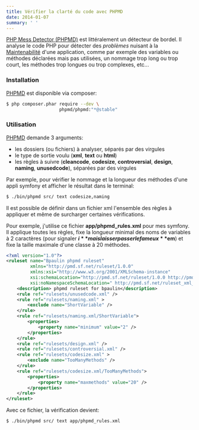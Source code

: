 ```yaml
---
title: Vérifier la clarté du code avec PHPMD
date: 2014-01-07
summary: ' '
---
```


[PHP Mess Detector (PHPMD)][PHPMD] est littéralement un détecteur de bordel. Il analyse le code PHP pour détecter des _problèmes_ nuisant à la [Maintenabilité] d'une application, comme par exemple des variables ou méthodes déclarées mais pas utilisées, un nommage trop long ou trop court, les méthodes trop longues ou trop complexes, etc...

### Installation

[PHPMD] est disponible via composer:

```bash
$ php composer.phar require --dev \
                    phpmd/phpmd:"*@stable"
```

### Utilisation

[PHPMD] demande 3 arguments:
* les dossiers (ou fichiers) à analyser, séparés par des virgules
* le type de sortie voulu (**xml**, **text** ou **html**)
* les règles à suivre (**cleancode**, **codesize**, **controversial**, **design**, **naming**, **unusedcode**), séparées par des virgules

Par exemple, pour vérifier le nommage et la longueur des méthodes d'une appli symfony et afficher le résultat dans le terminal:

```bash
$ ./bin/phpmd src/ text codesize,naming
```

Il est possible de définir dans un fichier xml l'ensemble des règles à appliquer et même de surcharger certaines vérifications.

Pour exemple, j'utilise ce fichier **app/phpmd_rules.xml** pour mes symfony. Il applique toutes les règles, fixe la longueur minimal des noms de variables à 2 caractères (pour signaler **$i** mais laisser passer le fameux **$em**) et fixe la taille maximale d'une classe à 20 méthodes.

```xml
<?xml version="1.0"?>
<ruleset name="Bpaulin phpmd ruleset"
         xmlns="http://pmd.sf.net/ruleset/1.0.0"
         xmlns:xsi="http://www.w3.org/2001/XMLSchema-instance"
         xsi:schemaLocation="http://pmd.sf.net/ruleset/1.0.0 http://pmd.sf.net/ruleset_xml_schema.xsd"
         xsi:noNamespaceSchemaLocation=" http://pmd.sf.net/ruleset_xml_schema.xsd">
    <description> phpmd ruleset for bpaulin</description>
    <rule ref="rulesets/unusedcode.xml" />
    <rule ref="rulesets/naming.xml" >
        <exclude name="ShortVariable" />
    </rule>
    <rule ref="rulesets/naming.xml/ShortVariable">
        <properties>
            <property name="minimum" value="2" />
        </properties>
    </rule>
    <rule ref="rulesets/design.xml" />
    <rule ref="rulesets/controversial.xml" />
    <rule ref="rulesets/codesize.xml" >
        <exclude name="TooManyMethods" />
    </rule>
    <rule ref="rulesets/codesize.xml/TooManyMethods">
        <properties>
            <property name="maxmethods" value="20" />
        </properties>
    </rule>
</ruleset>
```

Avec ce fichier, la vérification devient:

```bash
$ ./bin/phpmd src/ text app/phpmd_rules.xml
```

[PHPMD]: http://phpmd.org/
[Maintenabilité]: http://fr.wikipedia.org/wiki/Maintenabilit%C3%A9
